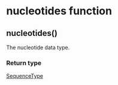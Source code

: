nucleotides function
====================
nucleotides()
-------------

The nucleotide data type.



### Return type

[SequenceType](../types/SequenceType.md)



